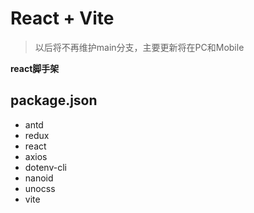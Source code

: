 # React + Vite
> 以后将不再维护main分支，主要更新将在PC和Mobile

**react脚手架**

## package.json
- antd
- redux
- react
- axios
- dotenv-cli
- nanoid
- unocss
- vite
